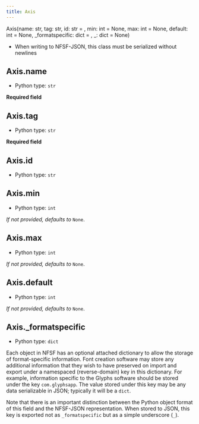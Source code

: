 ```yaml
---
title: Axis
---
```

Axis(name: str, tag: str, id: str = <factory>, min: int = None, max: int = None, default: int = None, _formatspecific: dict = <factory>, _: dict = None)
* When writing to NFSF-JSON, this class must be serialized without newlines
## Axis.name

* Python type: `str`


**Required field**


## Axis.tag

* Python type: `str`


**Required field**


## Axis.id

* Python type: `str`



## Axis.min

* Python type: `int`

*If not provided, defaults to* `None`.


## Axis.max

* Python type: `int`

*If not provided, defaults to* `None`.


## Axis.default

* Python type: `int`

*If not provided, defaults to* `None`.


## Axis._formatspecific

* Python type: `dict`


Each object in NFSF has an optional attached dictionary to allow the storage
of format-specific information. Font creation software may store any additional
information that they wish to have preserved on import and export under a
namespaced (reverse-domain) key in this dictionary. For example, information
specific to the Glyphs software should be stored under the key `com.glyphsapp`.
The value stored under this key may be any data serializable in JSON; typically
it will be a `dict`.

Note that there is an important distinction between the Python object format
of this field and the NFSF-JSON representation. When stored to JSON, this key
is exported not as `_formatspecific` but as a simple underscore (`_`).



